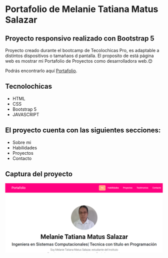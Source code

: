 # Portafolio de Melanie  Tatiana Matus Salazar
## Proyecto responsivo realizado con Bootstrap 5

Proyecto creado durante el bootcamp de Tecolochicas Pro, es adaptable a distintos dispositivos o tamañaos d pantalla.
El proposito de está página web es mostrar mi Portafolio de Proyectos como desarrolladora web.😊

Podrás encontrarlo aquí [Portafolio](https://github.com/MelTati?tab=repositories).

## Tecnolochicas

* HTML
* CSS
* Bootstrap 5
* JAVASCRIPT

## El proyecto cuenta con las siguientes secciones:

* Sobre mi
* Habilidades
* Proyectos
* Contacto

## Captura del proyecto

![Captura del proyecto](assets/Mi-Portafolio.PNG)